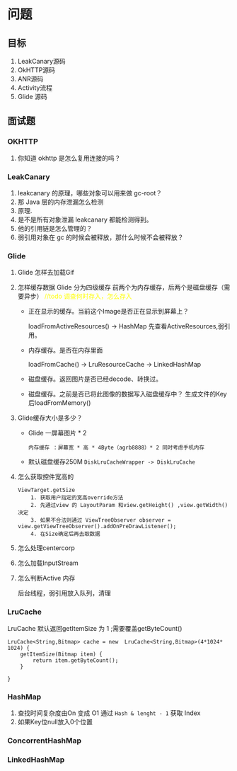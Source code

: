 # 问题
## 目标
1. LeakCanary源码
2. OkHTTP源码
3. ANR源码
4. Activity流程
5. Glide 源码
## 面试题
### OKHTTP

1. 你知道 okhttp 是怎么复用连接的吗？

### LeakCanary

1. leakcanary 的原理，哪些对象可以用来做 gc-root？
2. 那 Java 层的内存泄漏怎么检测
3. 原理.
4. 是不是所有对象泄漏 leakcanary 都能检测得到。
5. 他的引用链是怎么管理的？
6. 弱引用对象在 gc 的时候会被释放，那什么时候不会被释放？

### Glide
1. Glide 怎样去加载Gif
2. 怎样缓存数据
 Glide 分为四级缓存 前两个为内存缓存，后两个是磁盘缓存（需要异步）  <font color=Yellow>//todo 调查何时存入，怎么存入</font> 
 
    - 正在显示的缓存。当前这个Image是否正在显示到屏幕上？
    
        loadFromActiveResources() -> HashMap 先查看ActiveResources,弱引用。
        
    - 内存缓存。是否在内存里面

        loadFromCache() -> LruResourceCache -> LinkedHashMap
    
    
    - 磁盘缓存。返回图片是否已经decode、转换过。
    - 磁盘缓存。之前是否已将此图像的数据写入磁盘缓存中？
               生成文件的Key后loadFromMemory()
        

3. Glide缓存大小是多少？


    - Glide 一屏幕图片 * 2
        ```
        内存缓存 ：屏幕宽 * 高 * 4Byte（agrb8888）* 2 同时考虑手机内存
        ```
        
    - 默认磁盘缓存250M `DiskLruCacheWrapper -> DiskLruCache`
    
4. 怎么获取控件宽高的

    ```
    ViewTarget.getSize
        1. 获取用户指定的宽高override方法
        2. 先通过view 的 LayoutParam 和view.getHeight() ,view.getWidth() 决定
        3. 如果不合法则通过 ViewTreeObserver observer = view.getViewTreeObserver().addOnPreDrawListener();
        4. 在Size确定后再去取数据
    ```



1. 怎么处理centercorp
2. 怎么加载InputStream
3. 怎么判断Active 内存

    后台线程，弱引用放入队列，清理
    
### LruCache
LruCache 默认返回getItemSize 为 1 ;需要覆盖getByteCount()
```
LruCache<String,Bitmap> cache = new  LruCache<String,Bitmap>(4*1024* 1024) {
    getItemSize(Bitmap item) {
        return item.getByteCount();
    }

}
```


### HashMap
1. 查找时间复杂度由On 变成 O1 通过 `Hash & lenght - 1` 获取 Index
2. 如果Key位null放入0个位置


### ConcorrentHashMap
### LinkedHashMap